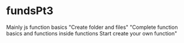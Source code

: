 # fundsPt3
Mainly js function basics
"Create folder and files"
"Complete function basics and functions inside functions Start create your own function"